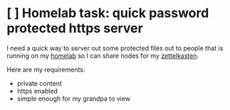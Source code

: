 # [ ] Homelab task: quick password protected https server

I need a quick way to server out some protected files out to people that is running on my [homelab](../578) so I can share nodes for my [zettelkasten](../666).

Here are my requirements:

- private content
- https enabled
- simple enough for my grandpa to view
